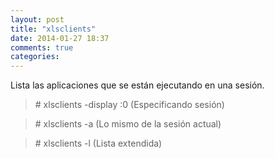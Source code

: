 ```yaml
---
layout: post
title: "xlsclients"
date: 2014-01-27 18:37
comments: true
categories: 
---
```

Lista las aplicaciones que se están ejecutando en una sesión.

>\# xlsclients -display :0   (Especificando sesión)

>\# xlsclients -a      (Lo mismo de la sesión actual)

>\# xlsclients -l  (Lista extendida)

